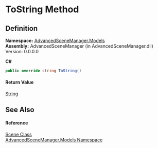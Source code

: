 # ToString Method




## Definition
**Namespace:** <a href="N_AdvancedSceneManager_Models.md">AdvancedSceneManager.Models</a>  
**Assembly:** AdvancedSceneManager (in AdvancedSceneManager.dll) Version: 0.0.0.0

**C#**
``` C#
public override string ToString()
```



#### Return Value
<a href="https://learn.microsoft.com/dotnet/api/system.string" target="_blank" rel="noopener noreferrer">String</a>

## See Also


#### Reference
<a href="T_AdvancedSceneManager_Models_Scene.md">Scene Class</a>  
<a href="N_AdvancedSceneManager_Models.md">AdvancedSceneManager.Models Namespace</a>  
